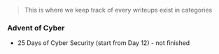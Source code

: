 > This is where we keep track of every writeups exist in categories

### Advent of Cyber
* 25 Days of Cyber Security (start from Day 12) - not finished